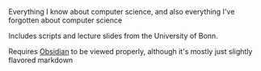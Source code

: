 Everything I know about computer science, and also everything I've forgotten about computer science

Includes scripts and lecture slides from the University of Bonn.

Requires [Obsidian](https://obsidian.md) to be viewed properly, although it's mostly just slightly flavored markdown
